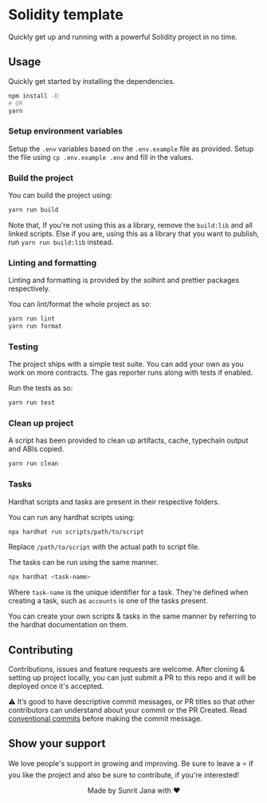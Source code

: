 # Solidity template

Quickly get up and running with a powerful Solidity project in no time.

## Usage

Quickly get started by installing the dependencies.

```sh
npm install -D
# OR
yarn
```

### Setup environment variables

Setup the `.env` variables based on the `.env.example` file as provided. Setup the file using
`cp .env.example .env` and fill in the values.

### Build the project

You can build the project using:

```sh
yarn run build
```

Note that, If you're not using this as a library, remove the `build:lib` and all linked scripts. Else if you are,
using this as a library that you want to publish, run `yarn run build:lib` instead.

### Linting and formatting

Linting and formatting is provided by the solhint and prettier packages respectively.

You can lint/format the whole project as so:

```sh
yarn run lint
yarn run format
```

### Testing

The project ships with a simple test suite. You can add your own as you work on more contracts. The gas reporter runs along with tests if enabled.

Run the tests as so:

```sh
yarn run test
```

### Clean up project

A script has been provided to clean up artifacts, cache, typechain output and ABIs copied.

```sh
yarn run clean
```

### Tasks

Hardhat scripts and tasks are present in their respective folders.

You can run any hardhat scripts using:

```sh
npx hardhat run scripts/path/to/script
```

Replace `/path/to/script` with the actual path to script file.

The tasks can be run using the same manner.

```sh
npx hardhat <task-name>
```

Where `task-name` is the unique identifier for a task. They're defined when creating a task, such as
`accounts` is one of the tasks present.

You can create your own scripts & tasks in the same manner by referring to the hardhat documentation on them.

## Contributing

Contributions, issues and feature requests are welcome. After cloning & setting up project locally, you
can just submit a PR to this repo and it will be deployed once it's accepted.

⚠️ It’s good to have descriptive commit messages, or PR titles so that other contributors can understand about your
commit or the PR Created. Read [conventional commits](https://www.conventionalcommits.org/en/v1.0.0-beta.3/)
before making the commit message.

## Show your support

We love people's support in growing and improving. Be sure to leave a ⭐️ if you like the project and
also be sure to contribute, if you're interested!

<div align="center">Made by Sunrit Jana with ❤</div>
